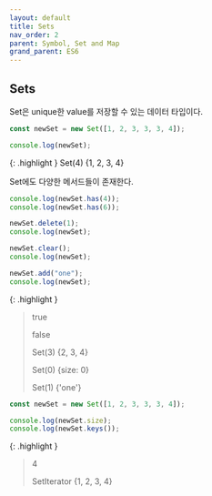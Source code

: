 ```yaml
---
layout: default
title: Sets
nav_order: 2
parent: Symbol, Set and Map
grand_parent: ES6
---
```


## Sets

Set은 unique한 value를 저장할 수 있는 데이터 타입이다.

```js
const newSet = new Set([1, 2, 3, 3, 3, 4]);

console.log(newSet);
```

{: .highlight }
Set(4) {1, 2, 3, 4}

Set에도 다양한 메서드들이 존재한다.

```js
console.log(newSet.has(4));
console.log(newSet.has(6));

newSet.delete(1);
console.log(newSet);

newSet.clear();
console.log(newSet);

newSet.add("one");
console.log(newSet);
```

{: .highlight }

> true
>
> false
>
> Set(3) {2, 3, 4}
>
> Set(0) {size: 0}
>
> Set(1) {'one'}

```js
const newSet = new Set([1, 2, 3, 3, 3, 4]);

console.log(newSet.size);
console.log(newSet.keys());
```

{: .highlight }

> 4
>
> SetIterator {1, 2, 3, 4}
